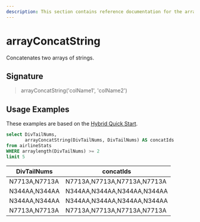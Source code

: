 ```yaml
---
description: This section contains reference documentation for the arrayConcatString function.
---
```


# arrayConcatString

Concatenates two arrays of strings.

## Signature

> arrayConcatString('colName1', 'colName2')

## Usage Examples

These examples are based on the [Hybrid Quick Start](../../basics/getting-started/quick-start.md#hybrid).


```sql
select DivTailNums, 
       arrayConcatString(DivTailNums, DivTailNums) AS concatIds
from airlineStats 
WHERE arraylength(DivTailNums) >= 2
limit 5
```

|DivTailNums|	concatIds|
| ------------- | ------------- |
|N7713A,N7713A	|N7713A,N7713A,N7713A,N7713A|
|N344AA,N344AA	|N344AA,N344AA,N344AA,N344AA|
|N344AA,N344AA	|N344AA,N344AA,N344AA,N344AA|
|N7713A,N7713A	|N7713A,N7713A,N7713A,N7713A|